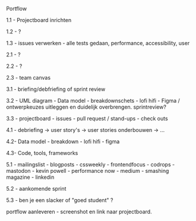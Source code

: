 Portflow

1.1 - Projectboard inrichten

1.2 - ?

1.3 - issues verwerken - alle tests gedaan, performance, accessibility, user

2.1 - ?

2.2 - ?

2.3 - team canvas

3.1 - briefing/debfriefing of sprint review

3.2 - UML diagram - Data model - breakdownschets - lofi  hifi - Figma / ontwerpkeuzes uitleggen en duidelijk overbrengen. sprintreview? 

3.3 - projectboard - issues - pull request / stand-ups - check outs

4.1 - debriefing -> user story's -> user stories onderbouwen -> ...

4.2- Data model - breakdown - lofi hifi - figma

4.3- Code, tools, frameworks

5.1 - mailingslist - blogposts - cssweekly - frontendfocus - codrops - mastodon - kevin powell - performance now - medium - smashing magazine - linkedin 

5.2 - aankomende sprint

5.3 - ben je een slacker of "goed student" ?


portflow aanleveren - screenshot en link naar projectboard. 




